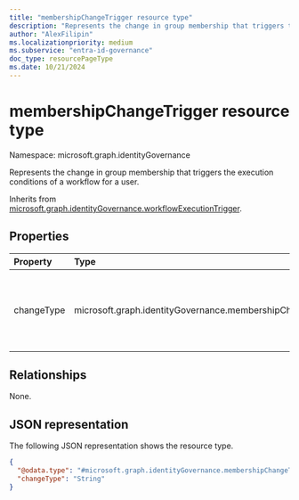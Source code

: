 ```yaml
---
title: "membershipChangeTrigger resource type"
description: "Represents the change in group membership that triggers the execution conditions of a workflow for a user."
author: "AlexFilipin"
ms.localizationpriority: medium
ms.subservice: "entra-id-governance"
doc_type: resourcePageType
ms.date: 10/21/2024
---
```


# membershipChangeTrigger resource type

Namespace: microsoft.graph.identityGovernance

Represents the change in group membership that triggers the execution conditions of a workflow for a user.

Inherits from [microsoft.graph.identityGovernance.workflowExecutionTrigger](../resources/identitygovernance-workflowexecutiontrigger.md).

## Properties
|Property|Type|Description|
|:---|:---|:---|
|changeType|microsoft.graph.identityGovernance.membershipChangeType|Defines what change that happens to the workflow group to trigger the [workflowExecutionTrigger](../resources/identitygovernance-workflowexecutiontrigger.md). Possible values are: `add`, `remove`, `unknownFutureValue`.|

## Relationships
None.

## JSON representation
The following JSON representation shows the resource type.
<!-- {
  "blockType": "resource",
  "@odata.type": "microsoft.graph.identityGovernance.membershipChangeTrigger"
}
-->
``` json
{
  "@odata.type": "#microsoft.graph.identityGovernance.membershipChangeTrigger",
  "changeType": "String"
}
```
